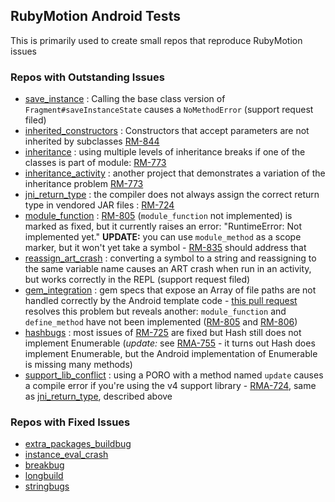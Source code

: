 ## RubyMotion Android Tests

This is primarily used to create small repos that reproduce RubyMotion issues

### Repos with Outstanding Issues

* [save_instance](https://github.com/darinwilson/rma-testing/tree/master/save_instance) : Calling the base class version of `Fragment#saveInstanceState` causes a `NoMethodError` (support request filed)
* [inherited_constructors](https://github.com/darinwilson/rma-testing/tree/master/inherited_constructors) : Constructors that accept parameters are not inherited by subclasses [RM-844](http://hipbyte.myjetbrains.com/youtrack/issue/RM-844)
* [inheritance](https://github.com/darinwilson/rma-testing/tree/master/inheritance) : using multiple levels of inheritance breaks if one of the classes is part of module: [RM-773](http://hipbyte.myjetbrains.com/youtrack/issue/RM-773)
* [inheritance_activity](https://github.com/darinwilson/rma-testing/tree/master/inheritance_activity) : another project that demonstrates a variation of the inheritance problem [RM-773](http://hipbyte.myjetbrains.com/youtrack/issue/RM-773)
* [jni_return_type](https://github.com/darinwilson/rma-testing/tree/master/jni_return_type) : the compiler does not always assign the correct return type in vendored JAR files : [RM-724](http://hipbyte.myjetbrains.com/youtrack/issue/RM-724) 
* [module_function](https://github.com/darinwilson/rma-testing/tree/master/module_function) : [RM-805](http://hipbyte.myjetbrains.com/youtrack/issue/RM-805) (`module_function` not implemented) is marked as fixed, but it currently raises an error: "RuntimeError: Not implemented yet." **UPDATE:** you can use `module_method` as a scope marker, but it won't yet take a symbol - [RM-835](http://hipbyte.myjetbrains.com/youtrack/issue/RM-835) should address that
* [reassign_art_crash](https://github.com/darinwilson/rma-testing/tree/master/reassign_art_crash) : converting a symbol to a string and reassigning to the same variable name causes an ART crash when run in an activity, but works correctly in the REPL (support request filed)
* [gem_integration](https://github.com/darinwilson/rma-testing/tree/master/gem_integration) : gem specs that expose an Array of file paths are not handled correctly by the Android template code - [this pull request](https://github.com/HipByte/RubyMotion/pull/189) resolves this problem but reveals another: `module_function` and `define_method` have not been implemented ([RM-805](http://hipbyte.myjetbrains.com/youtrack/issue/RM-805) and [RM-806](http://hipbyte.myjetbrains.com/youtrack/issue/RM-806))
* [hashbugs](https://github.com/darinwilson/rma-testing/tree/master/hashbugs) : most issues of [RM-725](http://hipbyte.myjetbrains.com/youtrack/issue/RM-725) are fixed but Hash still does not implement Enumerable (*update:* see [RMA-755](http://hipbyte.myjetbrains.com/youtrack/issue/RM-755) - it turns out Hash does implement Enumerable, but the Android implementation of Enumerable is missing many methods)
* [support_lib_conflict](https://github.com/darinwilson/rma-testing/tree/master/support_lib_conflict) : using a PORO with a method named `update` causes a compile error if you're using the v4 support library - [RMA-724](http://hipbyte.myjetbrains.com/youtrack/issue/RM-724), same as [jni_return_type](https://github.com/darinwilson/rma-testing/tree/master/jni_return_type), described above 

### Repos with Fixed Issues 

* [extra_packages_buildbug](https://github.com/darinwilson/rma-testing/tree/master/_fixed/extra_packages_buildbug)
* [instance_eval_crash](https://github.com/darinwilson/rma-testing/tree/master/_fixed/instance_eval_crash)
* [breakbug](https://github.com/darinwilson/rma-testing/tree/master/_fixed/breakbug)
* [longbuild](https://github.com/darinwilson/rma-testing/tree/master/_fixed/longbuild)
* [stringbugs](https://github.com/darinwilson/rma-testing/tree/master/_fixed/stringbugs)

